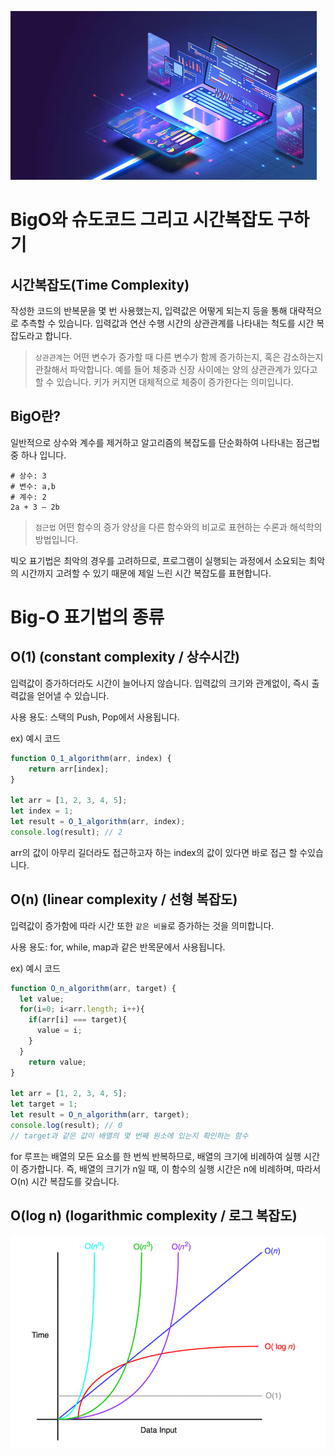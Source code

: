 ![](/study/assets/thumbnail_os.png)

# BigO와 슈도코드 그리고 시간복잡도 구하기 

## 시간복잡도(Time Complexity)
작성한 코드의 반복문을 몇 번 사용했는지, 입력값은 어떻게 되는지 등을 통해 대략적으로 추측할 수 있습니다.
입력값과 연산 수행 시간의 상관관계를 나타내는 척도를 시간 복잡도라고 합니다.

> `상관관계`는 어떤 변수가 증가할 때 다른 변수가 함께 증가하는지, 혹은 감소하는지 관찰해서 파악합니다. 예를 들어 체중과 신장 사이에는 양의 상관관계가 있다고 할 수 있습니다. 키가 커지면 대체적으로 체중이 증가한다는 의미입니다.

## BigO란?
일반적으로 상수와 계수를 제거하고 알고리즘의 복잡도를 단순화하여 나타내는 점근법 중 하나 입니다.
```
# 상수: 3
# 변수: a,b
# 계수: 2
2a + 3 – 2b
```

> `점근법` 어떤 함수의 증가 양상을 다른 함수와의 비교로 표현하는 수론과 해석학의 방법입니다.

빅오 표기법은 최악의 경우를 고려하므로, 프로그램이 실행되는 과정에서 소요되는 최악의 시간까지 고려할 수 있기 때문에 제일 느린 시간 복잡도를 표현합니다.


# Big-O 표기법의 종류
## O(1) (constant complexity / 상수시간)
입력값이 증가하더라도 시간이 늘어나지 않습니다.
입력값의 크기와 관계없이, 즉시 출력값을 얻어낼 수 있습니다.

사용 용도: 스택의 Push, Pop에서 사용됩니다.

ex) 예시 코드
```js
function O_1_algorithm(arr, index) {
	return arr[index];
}

let arr = [1, 2, 3, 4, 5];
let index = 1;
let result = O_1_algorithm(arr, index);
console.log(result); // 2
```
arr의 값이 아무리 길더라도 접근하고자 하는 index의 값이 있다면 바로 접근 할 수있습니다.

## O(n) (linear complexity / 선형 복잡도)
입력값이 증가함에 따라 시간 또한 `같은 비율`로 증가하는 것을 의미합니다.

사용 용도: for, while, map과 같은 반목문에서 사용됩니다.

ex) 예시 코드
```js
function O_n_algorithm(arr, target) {
  let value;
  for(i=0; i<arr.length; i++){
    if(arr[i] === target){
      value = i;
    }
  }
	return value;
}

let arr = [1, 2, 3, 4, 5];
let target = 1;
let result = O_n_algorithm(arr, target);
console.log(result); // 0
// target과 같은 값이 배열의 몇 번째 원소에 있는지 확인하는 함수
```
for 루프는 배열의 모든 요소를 한 번씩 반복하므로, 배열의 크기에 비례하여 실행 시간이 증가합니다. 즉, 배열의 크기가 n일 때, 이 함수의 실행 시간은 n에 비례하며, 따라서 O(n) 시간 복잡도를 갖습니다.

## O(log n) (logarithmic complexity / 로그 복잡도)

![](/study/assets/content_codeingtest_bigO.jpeg)
